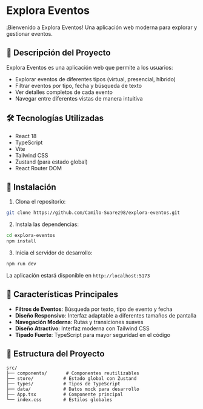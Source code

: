 # Explora Eventos

¡Bienvenido a Explora Eventos! Una aplicación web moderna para explorar y gestionar eventos.

## 🚀 Descripción del Proyecto

Explora Eventos es una aplicación web que permite a los usuarios:
- Explorar eventos de diferentes tipos (virtual, presencial, híbrido)
- Filtrar eventos por tipo, fecha y búsqueda de texto
- Ver detalles completos de cada evento
- Navegar entre diferentes vistas de manera intuitiva

## 🛠️ Tecnologías Utilizadas

- React 18
- TypeScript
- Vite
- Tailwind CSS
- Zustand (para estado global)
- React Router DOM

## 🚀 Instalación

1. Clona el repositorio:
```bash
git clone https://github.com/Camilo-Suarez98/explora-eventos.git
```

2. Instala las dependencias:
```bash
cd explora-eventos
npm install
```

3. Inicia el servidor de desarrollo:
```bash
npm run dev
```

La aplicación estará disponible en `http://localhost:5173`

## 📱 Características Principales

- **Filtros de Eventos**: Búsqueda por texto, tipo de evento y fecha
- **Diseño Responsivo**: Interfaz adaptable a diferentes tamaños de pantalla
- **Navegación Moderna**: Rutas y transiciones suaves
- **Diseño Atractivo**: Interfaz moderna con Tailwind CSS
- **Tipado Fuerte**: TypeScript para mayor seguridad en el código

## 📝 Estructura del Proyecto

```
src/
├── components/       # Componentes reutilizables
├── store/           # Estado global con Zustand
├── types/           # Tipos de TypeScript
├── data/            # Datos mock para desarrollo
├── App.tsx          # Componente principal
└── index.css        # Estilos globales
```